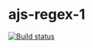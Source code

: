 # ajs-regex-1


[![Build status](https://ci.appveyor.com/api/projects/status/o0doiyqhwhe7977n?svg=true)](https://ci.appveyor.com/project/Nataliya-grish/ajs-regex-1)